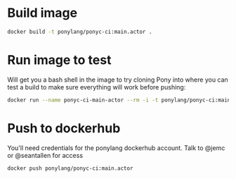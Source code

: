 # Build image

```bash
docker build -t ponylang/ponyc-ci:main.actor .
```

# Run image to test

Will get you a bash shell in the image to try cloning Pony into where you can test a build to make sure everything will work before pushing:

```bash
docker run --name ponyc-ci-main-actor --rm -i -t ponylang/ponyc-ci:main.actor bash
```

# Push to dockerhub

You'll need credentials for the ponylang dockerhub account. Talk to @jemc or @seantallen for access

```bash
docker push ponylang/ponyc-ci:main.actor
```
